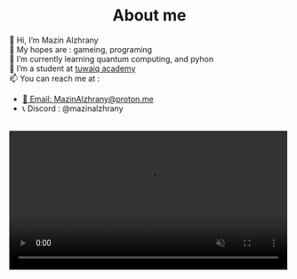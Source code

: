 <head><h1 align="center">About me</h1></head>
<body>
    <p>
        👋 Hi, I’m Mazin Alzhrany <br>
        👀 My hopes are : gameing, programing <br>
        🌱 I’m currently learning quantum computing, and pyhon <br>
        💞️ I’m a student at <a href="https://tuwaiq.edu.sa/" target="_blank">tuwaiq academy</a> <br>
        📫 You can reach me at : 
        <ul>
        <li><a href="mailto:MazinAlzhrany@proton.me">📧 Email: MazinAlzhrany@proton.me</a>
        </li>
        <li><a>📞 Discord : @mazinalzhrany</a></li>
    </ul>
    </p>
    <br> <video align="center" src='danceing.gif' width="500px" controls autoplay loop muted>
</body>
